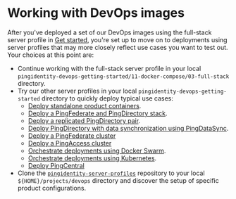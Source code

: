 # Working with DevOps images

After you've deployed a set of our DevOps images using the full-stack server profile in [Get started](getStarted.md), you're set up to move on to deployments using server profiles that may more closely reflect use cases you want to test out. Your choices at this point are:

* Continue working with the full-stack server profile in your local `pingidentity-devops-getting-started/11-docker-compose/03-full-stack` directory. 
* Try our other server profiles in your local `pingidentity-devops-getting-started` directory to quickly deploy typical use cases:
  * [Deploy standalone product containers](deployStandalone.md).
  * [Deploy a PingFederate and PingDirectory stack](deployCompose.md).
  * [Deploy a replicated PingDirectory pair](deployReplication.md).
  * [Deploy PingDirectory with data synchronization using PingDataSync](deploySync.md).
  * [Deploy a PingFederate cluster](docs/deployPfCluster.md)
  * [Deploy a PingAccess cluster](docs/deployPaCluster.md)
  * [Orchestrate deployments using Docker Swarm](deploySwarm.md).
  * [Orchestrate deployments using Kubernetes](deployKubernetes.md).
  * [Deploy PingCentral](deployPingCentral.md)
* Clone the [`pingidentity-server-profiles`](https://github.com/pingidentity/pingidentity-server-profiles) repository to your local `${HOME}/projects/devops` directory and discover the setup of specific product configurations.

